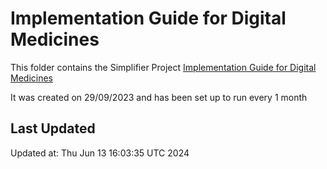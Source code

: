 # Implementation Guide for Digital Medicines
This folder contains the Simplifier Project [Implementation Guide for Digital Medicines](https://simplifier.net/epmaimplementationguidanceforr4)

It was created on 29/09/2023 and has been set up to run every 1 month

## Last Updated


Updated at: Thu Jun 13 16:03:35 UTC 2024

